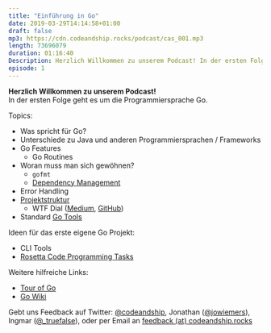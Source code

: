 ```yaml
---
title: "Einführung in Go"
date: 2019-03-29T14:14:58+01:00
draft: false
mp3: https://cdn.codeandship.rocks/podcast/cas_001.mp3
length: 73696079
duration: 01:16:40
Description: Herzlich Willkommen zu unserem Podcast! In der ersten Folge geht es um die Programmiersprache Go. Dabei gehen wir darauf ein, was Go für Vor- und Nacherteile gegenüber etablierteren Sprachen hat.
episode: 1
---
```

**Herzlich Willkommen zu unserem Podcast!**  
In der ersten Folge geht es um die Programmiersprache Go.

Topics:

- Was spricht für Go?
- Unterschiede zu Java und anderen Programmiersprachen / Frameworks
- Go Features
    - Go Routines
- Woran muss man sich gewöhnen?
    - `gofmt`
    - [Dependency Management](https://blog.golang.org/using-go-modules)
- Error Handling
- [Projektstruktur](https://github.com/golang-standards/project-layout)
    - WTF Dial ([Medium](https://medium.com/wtf-dial), [GitHub](https://github.com/benbjohnson/wtf/tree/http))
- Standard [Go Tools](https://github.com/golang/go/wiki/CodeTools)

Ideen für das erste eigene Go Projekt:

- CLI Tools 
- [Rosetta Code Programming Tasks](https://rosettacode.org/wiki/Category:Draft_Programming_Tasks)

Weitere hilfreiche Links:

- [Tour of Go](https://tour.golang.org/welcome/1) 
- [Go Wiki](https://github.com/golang/go/wiki)

Gebt uns Feedback auf Twitter: [@codeandship](https://twitter.com/codeandship), Jonathan ([@jowiemers](https://twitter.com/jowiemers)), Ingmar ([@_truefalse](https://twitter.com/_truefalse)), oder per Email an [feedback (at) codeandship.rocks](mailto:feedback@codeandship.rocks)